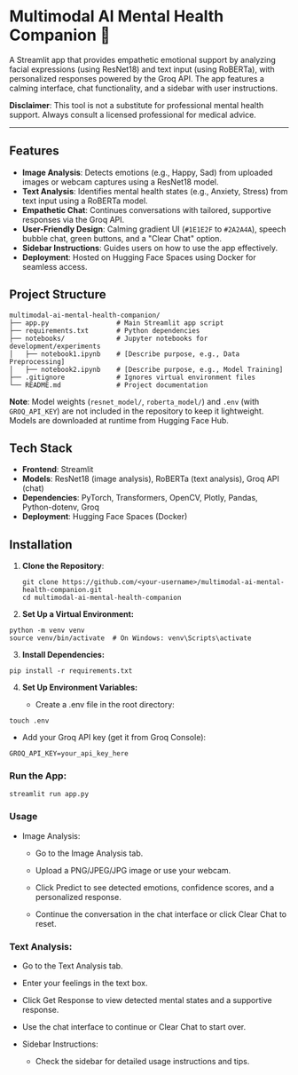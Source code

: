 # Multimodal AI Mental Health Companion 🧠

A Streamlit app that provides empathetic emotional support by analyzing facial expressions (using ResNet18) and text input (using RoBERTa), with personalized responses powered by the Groq API. The app features a calming interface, chat functionality, and a sidebar with user instructions.

**Disclaimer**: This tool is not a substitute for professional mental health support. Always consult a licensed professional for medical advice.

---

## Features

- **Image Analysis**: Detects emotions (e.g., Happy, Sad) from uploaded images or webcam captures using a ResNet18 model.
- **Text Analysis**: Identifies mental health states (e.g., Anxiety, Stress) from text input using a RoBERTa model.
- **Empathetic Chat**: Continues conversations with tailored, supportive responses via the Groq API.
- **User-Friendly Design**: Calming gradient UI (`#1E1E2F` to `#2A2A4A`), speech bubble chat, green buttons, and a "Clear Chat" option.
- **Sidebar Instructions**: Guides users on how to use the app effectively.
- **Deployment**: Hosted on Hugging Face Spaces using Docker for seamless access.

## Project Structure

```
multimodal-ai-mental-health-companion/
├── app.py                 # Main Streamlit app script
├── requirements.txt       # Python dependencies
├── notebooks/             # Jupyter notebooks for development/experiments
│   ├── notebook1.ipynb    # [Describe purpose, e.g., Data Preprocessing]
│   ├── notebook2.ipynb    # [Describe purpose, e.g., Model Training]
├── .gitignore             # Ignores virtual environment files
└── README.md              # Project documentation

```

**Note**: Model weights (`resnet_model/`, `roberta_model/`) and `.env` (with `GROQ_API_KEY`) are not included in the repository to keep it lightweight. Models are downloaded at runtime from Hugging Face Hub.

## Tech Stack

- **Frontend**: Streamlit
- **Models**: ResNet18 (image analysis), RoBERTa (text analysis), Groq API (chat)
- **Dependencies**: PyTorch, Transformers, OpenCV, Plotly, Pandas, Python-dotenv, Groq
- **Deployment**: Hugging Face Spaces (Docker)

## Installation

1. **Clone the Repository**:
   ```
   git clone https://github.com/<your-username>/multimodal-ai-mental-health-companion.git
   cd multimodal-ai-mental-health-companion
   ```
2. **Set Up a Virtual Environment:**
```
python -m venv venv
source venv/bin/activate  # On Windows: venv\Scripts\activate
```
3. **Install Dependencies:**
```
pip install -r requirements.txt
```
4. **Set Up Environment Variables:**

    - Create a .env file in the root directory:

```
touch .env

```
- Add your Groq API key (get it from Groq Console):
```
GROQ_API_KEY=your_api_key_here
```
### Run the App:
```
streamlit run app.py
```
### Usage
- Image Analysis:
    - Go to the Image Analysis tab.

    - Upload a PNG/JPEG/JPG image or use your webcam.

    - Click Predict to see detected emotions, confidence scores, and a personalized response.

    - Continue the conversation in the chat interface or click Clear Chat to reset.

### Text Analysis:
- Go to the Text Analysis tab.

- Enter your feelings in the text box.

- Click Get Response to view detected mental states and a supportive response.

- Use the chat interface to continue or Clear Chat to start over.

- Sidebar Instructions:
    - Check the sidebar for detailed usage instructions and tips.

